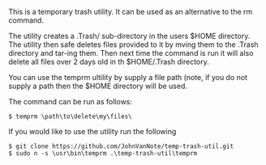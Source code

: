 This is a temporary trash utility. It can be used as an alternative to the rm command.

The utility creates a .Trash/ sub-directory in the users $HOME directory. The utility then safe deletes files provided to it by mving them to the .Trash directory and tar-ing them. Then next time the command is run it will also delete all files over 2 days old in th $HOME/.Trash directory.

You can use the temprm ultility by supply a file path (note, if you do not supply a path then the $HOME directory will be used.

The command can be run as follows:
```
$ temprm \path\to\delete\my\files\
```

If you would like to use the utility run the following
```
$ git clone https://github.com/JohnVanNote/temp-trash-util.git
$ sudo n -s \usr\bin\temprm .\temp-trash-util\temprm
```

